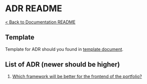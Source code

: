 # ADR README
[< Back to Documentation README](../README.md)

## Template
Template for ADR should you found in [template document](template.md).

## List of ADR (newer should be higher)
1. [Which framework will be better for the frontend of the portfolio?](1-which-framework-frontend.md)